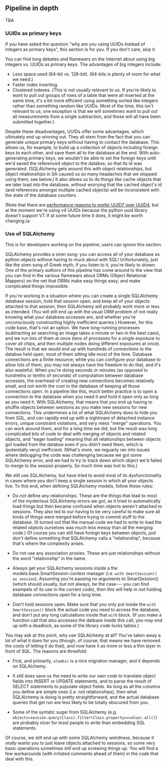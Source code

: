 ## Pipeline in depth

TBA

### UUIDs as primary keys

If you have asked the question "why are you using UUIDs instead of integers as primary keys", this section is for you.  If you don't care, skip it.

You can find long debates and flamewars on the Internet about using big integers vs. UUIDs as primary keys. The advantages of big integers include:

* Less space used (64-bit vs. 128-bit). (64-bits is plenty of room for what we need.)
* Faster index inserting.
* Clustered indexes. (This is not usually relevant to us. If you're likely to want to pull out groups of rows of a table that were all inserted at the same time, it's a bit more efficient using something sorted like integers rather than something random like UUIDs. Most of the time, this isn't relevant to us; one exception is that we will sometimes want to pull out all measurements from a single subtraction, and those will all have been submitted together.)

Despite these disadvantages, UUIDs offer some advantages, which ultimately end up winning out. They all stem from the fact that you can generate unique primary keys without having to contact the database. This allows us, for example, to build up a collection of objects including foreign keys to each other, and save them all to the database at the end. With auto-generating primary keys, we wouldn't be able to set the foreign keys until we'd saved the referenced object to the databse, so that its id was generated. (SQLAlchemy gets around this with object relationships, but object relationships in SA caused us so many headaches that we stopped using them; see below.)  It also allows us to do things like cache objects that we later load into the database, without worrying that the cached object's id (and references amongst multiple cached objects) will be inconsistent with the state of the database counters.

(Note that there are [performance reasons to prefer UUID7 over UUID4](https://ardentperf.com/2024/02/03/uuid-benchmark-war/), but at the moment we're using v4 UUIDs because the python uuid library doesn't support V7.  If at some future time it does, it might be worth changing.)a

### Use of SQLAlchemy

This is for developers working on the pipeline; users can ignore this section.

SQLAlchemy provides a siren song: you can access all of your database as python objects without having to muck about with SQL!  Unfortunately, just like the siren song of Greek myth, if you listen to it, you're likely to drown. One of the primary authors of this pipeline has come around to the view that you can find in the various flamewars about ORMs (Object Relational Mappers) on the net that ORMs make easy things easy, and make complicated things impossible.

If you're working in a situation where you can create a single SQLAlchemy database session, hold that session open, and keep all of your objects attached to that session, then SQLAlchemy will probably work more or less as intended. (You will still end up with the usual ORM problem of not really knowing what your database accesses are, and whether you're unconsciously constructing highly inefficient queries.)  However, for this code base, that's not an option. We have long-running processes (subtracting an searching an image takes a minute or two in the best caes), and we run lots of them at once (tens of processes for a single exposure to cover all chips, and then multiple nodes doing different exposures at once). The result is that we would end up with hundreds of connections to the databse held open, most of them sitting idle most of the time. Database connections are a finite resource; while you can configure your database to allow lots of them, you may not always have the freedom to do that, and it's also wasteful. When you're doing seconds or minutes (as opposed to hundreths or tenths of seconds) of computation between database accesses, the overhead of creating new connections becomes relatively small, and not worth the cost to the database of keeping all those connections open. In a pipeline like this, much better practice is to open a connection to the database when you need it and hold it open only as long as you need it. With SQLAlchemy, that means that you end up having to shuffle objects between sessions as you make new sessions for new connections.  This undermines a lot of what SQLAlchemy does to hide you from SQL, and can rapidly end up with a nightmare of detached instance errors, unique constraint violations, and very mess "merge" operations. You can work around them, and for a long time we did, but the result was long complicated bits of code to deal with merging of objects and related objects, and "eager loading" meaning that all relationships between objects got loaded from the databse even if you didn't need them, which is (potentially very) inefficient. (What's more, we reguarly ran into issues where debugging the code was challenging because we got some SQLAlchemy error, and we had to try to track down which object we'd failed to merge to the session properly. So much time was lost to this.)

We still use SQLAlchemy, but have tried to avoid most of its dysfunctionality in cases where you don't keep a single session in which all your objects live. To this end, when defining SQLAlchemy models, follow these rules:

* Do _not_ define any relationships. These are the things that lead to most of the mysterious SQLAlchemy errors we got, as it tried to automatically load things but then became confused when objects weren't attached to sessions. They also led to our having to be very careful to make sure all kinds of things were merged before trying to commit stuff to the database. (It turned out that the manual code we had to write to load the related objects ourselves was much less messy than all the merging code.)  Of course you can still have foreign keys between objects, just don't define something that SQLAlchemy calls a "relationship", because that's where the complexity arises.

* Do not use any association proxies. These are just relationships without the word "relationship" in the name.

* Always get your SQLAlchemy sessions inside a the models.base.SmartSession context manager (i.e. `with SmartSession() as session`). Assuming you're passing no arguments to SmartSession() (which should usually, but not always, be the case--- you can find exampels of its use in the current code), then this will help in not holding database connections open for a long time.

* Don't hold sessions open. Make sure that you only put inside the `with SmartSession()` block the actual code you need to access the database, and don't put any long calculations inside that `with` block.  (If you make a function call that also accesses the datbase inside this call, you may end up with a deadlock, as some of the library code locks tables.)

You may ask at this point, why use SQLAlchemy at all?  You've taken away a lot of what it does for you (though, of course, that means we have removed the costs of letting it do that), and now have it as more or less a thin layer in front of SQL. The reasons are threefold:

* First, and primarily, `alembic` is a nice migration manager, and it depends on SQLAlchemy.

* It still does save us the need to write our own code to translate object fields into INSERT or UPDATE statements, and to parse the result of SELECT statements to populate object fields. As long as all the columns you define are simple ones (i.e. not relationships), then what SQLAlchemy is doing is pretty straightforward, and the actual database queries that get run are less likely to be totally obscured from you.

* Some of the syntatic sugar from SQLAlchemy (e.g. `objects=session.query(Class).filter(Class.property==value).all()`) are probably nicer for most people to write than embedding SQL statements.

Of course, we still end up with some SQLAlchemy weirdness, because it _really_ wants you to just leave objects attached to sessions, so some very basic operations sometimes still end up screwing things up.  You will find a few workarounds (with irritated comments ahead of them) in the code that deal with this.
